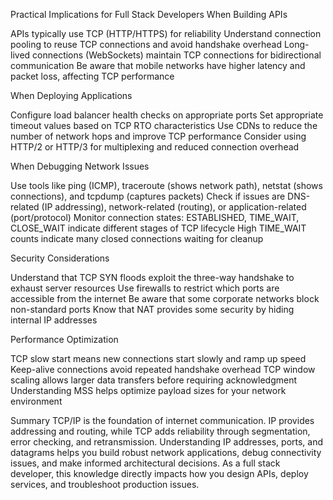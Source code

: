 Practical Implications for Full Stack Developers
When Building APIs

APIs typically use TCP (HTTP/HTTPS) for reliability
Understand connection pooling to reuse TCP connections and avoid handshake overhead
Long-lived connections (WebSockets) maintain TCP connections for bidirectional communication
Be aware that mobile networks have higher latency and packet loss, affecting TCP performance

When Deploying Applications

Configure load balancer health checks on appropriate ports
Set appropriate timeout values based on TCP RTO characteristics
Use CDNs to reduce the number of network hops and improve TCP performance
Consider using HTTP/2 or HTTP/3 for multiplexing and reduced connection overhead

When Debugging Network Issues

Use tools like ping (ICMP), traceroute (shows network path), netstat (shows connections), and tcpdump (captures packets)
Check if issues are DNS-related (IP addressing), network-related (routing), or application-related (port/protocol)
Monitor connection states: ESTABLISHED, TIME_WAIT, CLOSE_WAIT indicate different stages of TCP lifecycle
High TIME_WAIT counts indicate many closed connections waiting for cleanup

Security Considerations

Understand that TCP SYN floods exploit the three-way handshake to exhaust server resources
Use firewalls to restrict which ports are accessible from the internet
Be aware that some corporate networks block non-standard ports
Know that NAT provides some security by hiding internal IP addresses

Performance Optimization

TCP slow start means new connections start slowly and ramp up speed
Keep-alive connections avoid repeated handshake overhead
TCP window scaling allows larger data transfers before requiring acknowledgment
Understanding MSS helps optimize payload sizes for your network environment

Summary
TCP/IP is the foundation of internet communication. IP provides addressing and routing, while TCP adds reliability through segmentation, error checking, and retransmission. Understanding IP addresses, ports, and datagrams helps you build robust network applications, debug connectivity issues, and make informed architectural decisions. As a full stack developer, this knowledge directly impacts how you design APIs, deploy services, and troubleshoot production issues.
